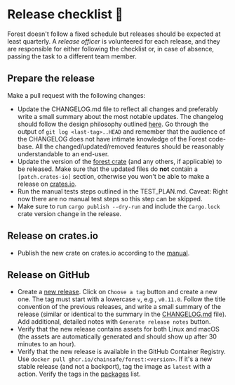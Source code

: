 # Release checklist 🛂

Forest doesn't follow a fixed schedule but releases should be expected at least
quarterly. A _release officer_ is volunteered for each release, and they are
responsible for either following the checklist or, in case of absence, passing
the task to a different team member.

## Prepare the release

Make a pull request with the following changes:

- Update the CHANGELOG.md file to reflect all changes and preferably write a
  small summary about the most notable updates. The changelog should follow the
  design philosophy outlined [here][1]. Go through the output of
  `git log <last-tag>..HEAD` and remember that the audience of the CHANGELOG
  does not have intimate knowledge of the Forest code-base. All the
  changed/updated/removed features should be reasonably understandable to an
  end-user.
- Update the version of the [forest crate][2] (and any others, if applicable) to
  be released. Make sure that the updated files do **not** contain a
  `[patch.crates-io]` section, otherwise you won't be able to make a release on
  [crates.io](https://crates.io/).
- Run the manual tests steps outlined in the TEST_PLAN.md. Caveat: Right now
  there are no manual test steps so this step can be skipped.
- Make sure to run `cargo publish --dry-run` and include the `Cargo.lock` crate
  version change in the release.

## Release on crates.io

- Publish the new crate on crates.io according to the [manual][3].

## Release on GitHub

- Create a [new release][4]. Click on `Choose a tag` button and create a new
  one. The tag must start with a lowercase `v`, e.g., `v0.11.0`. Follow the
  title convention of the previous releases, and write a small summary of the
  release (similar or identical to the summary in the [CHANGELOG.md][5] file).
  Add additional, detailed notes with `Generate release notes` button.
- Verify that the new release contains assets for both Linux and macOS (the
  assets are automatically generated and should show up after 30 minutes to an
  hour).
- Verify that the new release is available in the GitHub Container Registry. Use
  `docker pull ghcr.io/chainsafe/forest:<version>`. If it's a new stable release
  (and not a backport), tag the image as `latest` with a <link to come> action.
  Verify the tags in the [packages][6] list.

[1]: https://keepachangelog.com/en/1.0.0/
[2]: https://github.com/ChainSafe/forest/blob/main/Cargo.toml
[3]: https://doc.rust-lang.org/cargo/reference/publishing.html
[4]: https://github.com/ChainSafe/forest/releases/new
[5]: https://github.com/ChainSafe/forest/blob/main/CHANGELOG.md
[6]: https://github.com/ChainSafe/forest/pkgs/container/forest
